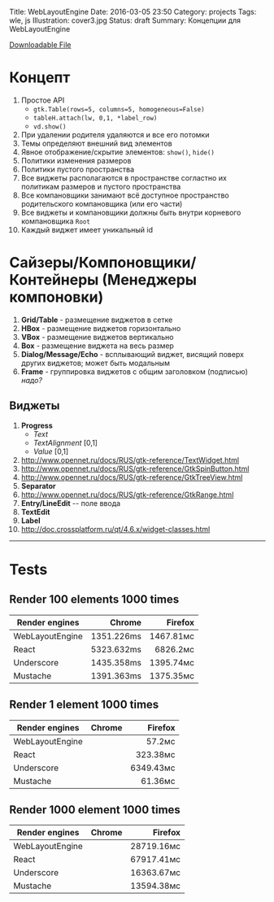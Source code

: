 Title: WebLayoutEngine
Date: 2016-03-05 23:50
Category: projects
Tags: wle, js
Illustration: cover3.jpg
Status: draft
Summary: Концепции для WebLayoutEngine

[Downloadable File]({attach}/downloads/archive.zip)

# Концепт
1. Простое API
    - `gtk.Table(rows=5, columns=5, homogeneous=False)`
    - `tableH.attach(lw, 0,1, *label_row)`
    - `vd.show()`
2. При удалении родителя удаляются и все его потомки
3. Темы определяют внешний вид элементов
4. Явное отображение/скрытие элементов: `show()`, `hide()`
5. Политики изменения размеров
6. Политики пустого пространства
7. Все виджеты располагаются в пространстве согластно их политикам размеров и пустого пространства
8. Все компановщики занимают всё доступное пространство родительского компановщика (или его части)
9. Все виджеты и компановщики должны быть внутри корневого компановщика `Root`
10. Каждый виджет имеет уникальный id

# Сайзеры/Компоновщики/Контейнеры (Менеджеры компоновки)
1. **Grid/Table** - размещение виджетов в сетке
2. **HBox** - размещение виджетов горизонтально
3. **VBox** - размещение виджетов вертикально
4. **Box** - размещение виджета на весь размер
5. **Dialog/Message/Echo** - всплывающий виджет, висящий поверх других виджетов; может быть модальным
6. **Frame** - группировка виджетов с общим заголовком (подписью) *надо?*

## Виджеты
1. **Progress**
    - *Text*
    - *TextAlignment* [0,1]
    - *Value* [0,1]
2. http://www.opennet.ru/docs/RUS/gtk-reference/TextWidget.html
3. http://www.opennet.ru/docs/RUS/gtk-reference/GtkSpinButton.html
4. http://www.opennet.ru/docs/RUS/gtk-reference/GtkTreeView.html
5. **Separator**
6. http://www.opennet.ru/docs/RUS/gtk-reference/GtkRange.html
7. **Entry/LineEdit** -- поле ввода
8. **TextEdit**
9. **Label**
10. http://doc.crossplatform.ru/qt/4.6.x/widget-classes.html

***

# Tests

## Render 100 elements 1000 times

<table class="table">
    <thead>
        <tr>
            <th>Render engines</th>
            <th style="text-align:right">Chrome</th>
            <th style="text-align:right">Firefox</th>
        </tr>
    </thead>
    <tbody>
        <tr>
            <td>WebLayoutEngine</td>
            <td align="right">1351.226ms</td>
            <td align="right">1467.81мс</td>
        </tr>
        <tr>
            <td>React</td>
            <td align="right">5323.632ms</td>
            <td align="right">6826.2мс</td>
        </tr>
        <tr>
            <td>Underscore</td>
            <td align="right">1435.358ms</td>
            <td align="right">1395.74мс</td>
        </tr>
        <tr>
            <td>Mustache</td>
            <td align="right">1391.363ms</td>
            <td align="right">1375.35мс</td>
        </tr>
    </tbody>
</table>

## Render 1 element 1000 times

<table class="table">
    <thead>
        <tr>
            <th>Render engines</th>
            <th style="text-align:right">Chrome</th>
            <th style="text-align:right">Firefox</th>
        </tr>
    </thead>
    <tbody>
        <tr>
            <td>WebLayoutEngine</td>
            <td align="right"></td>
            <td align="right">57.2мс</td>
        </tr>
        <tr>
            <td>React</td>
            <td align="right"></td>
            <td align="right">323.38мс</td>
        </tr>
        <tr>
            <td>Underscore</td>
            <td align="right"></td>
            <td align="right">6349.43мс</td>
        </tr>
        <tr>
            <td>Mustache</td>
            <td align="right"></td>
            <td align="right">61.36мс</td>
        </tr>
    </tbody>
</table>

## Render 1000 element 1000 times

<table class="table">
    <thead>
        <tr>
            <th>Render engines</th>
            <th style="text-align:right">Chrome</th>
            <th style="text-align:right">Firefox</th>
        </tr>
    </thead>
    <tbody>
        <tr>
            <td>WebLayoutEngine</td>
            <td align="right"></td>
            <td align="right">28719.16мс</td>
        </tr>
        <tr>
            <td>React</td>
            <td align="right"></td>
            <td align="right">67917.41мс</td>
        </tr>
        <tr>
            <td>Underscore</td>
            <td align="right"></td>
            <td align="right">16363.67мс</td>
        </tr>
        <tr>
            <td>Mustache</td>
            <td align="right"></td>
            <td align="right">13594.38мс</td>
        </tr>
    </tbody>
</table>
